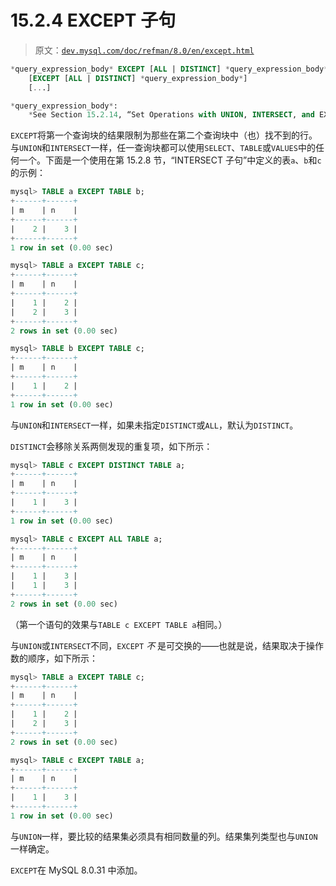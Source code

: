 # 15.2.4 EXCEPT 子句

> 原文：[`dev.mysql.com/doc/refman/8.0/en/except.html`](https://dev.mysql.com/doc/refman/8.0/en/except.html)

```sql
*query_expression_body* EXCEPT [ALL | DISTINCT] *query_expression_body*
    [EXCEPT [ALL | DISTINCT] *query_expression_body*]
    [...]

*query_expression_body*:
    *See Section 15.2.14, “Set Operations with UNION, INTERSECT, and EXCEPT”*
```

`EXCEPT`将第一个查询块的结果限制为那些在第二个查询块中（也）找不到的行。与`UNION`和`INTERSECT`一样，任一查询块都可以使用`SELECT`、`TABLE`或`VALUES`中的任何一个。下面是一个使用在第 15.2.8 节，“INTERSECT 子句”中定义的表`a`、`b`和`c`的示例：

```sql
mysql> TABLE a EXCEPT TABLE b;
+------+------+
| m    | n    |
+------+------+
|    2 |    3 |
+------+------+
1 row in set (0.00 sec)

mysql> TABLE a EXCEPT TABLE c;
+------+------+
| m    | n    |
+------+------+
|    1 |    2 |
|    2 |    3 |
+------+------+
2 rows in set (0.00 sec)

mysql> TABLE b EXCEPT TABLE c;
+------+------+
| m    | n    |
+------+------+
|    1 |    2 |
+------+------+
1 row in set (0.00 sec)
```

与`UNION`和`INTERSECT`一样，如果未指定`DISTINCT`或`ALL`，默认为`DISTINCT`。

`DISTINCT`会移除关系两侧发现的重复项，如下所示：

```sql
mysql> TABLE c EXCEPT DISTINCT TABLE a;
+------+------+
| m    | n    |
+------+------+
|    1 |    3 |
+------+------+
1 row in set (0.00 sec)

mysql> TABLE c EXCEPT ALL TABLE a;
+------+------+
| m    | n    |
+------+------+
|    1 |    3 |
|    1 |    3 |
+------+------+
2 rows in set (0.00 sec)
```

（第一个语句的效果与`TABLE c EXCEPT TABLE a`相同。）

与`UNION`或`INTERSECT`不同，`EXCEPT` *不* 是可交换的——也就是说，结果取决于操作数的顺序，如下所示：

```sql
mysql> TABLE a EXCEPT TABLE c;
+------+------+
| m    | n    |
+------+------+
|    1 |    2 |
|    2 |    3 |
+------+------+
2 rows in set (0.00 sec)

mysql> TABLE c EXCEPT TABLE a;
+------+------+
| m    | n    |
+------+------+
|    1 |    3 |
+------+------+
1 row in set (0.00 sec)
```

与`UNION`一样，要比较的结果集必须具有相同数量的列。结果集列类型也与`UNION`一样确定。

`EXCEPT`在 MySQL 8.0.31 中添加。

